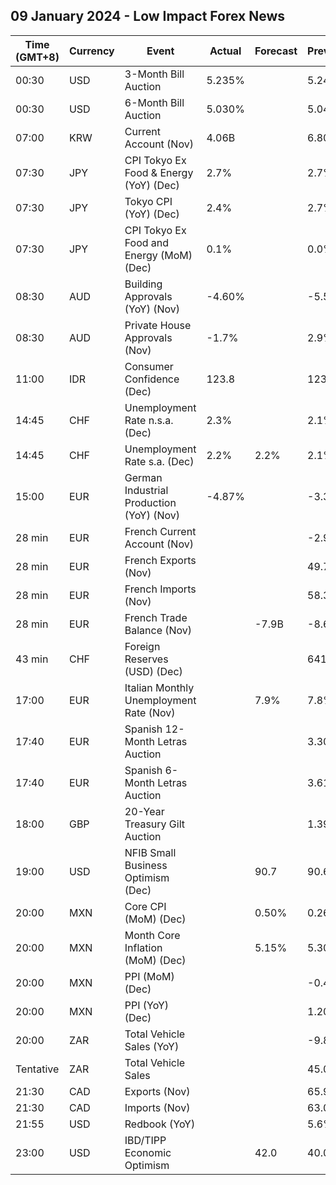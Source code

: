 ## 09 January 2024 - Low Impact Forex News

| Time (GMT+8) | Currency | Event | Actual | Forecast | Previous |
|------|----------|-------|--------|----------|----------|
| 00:30 | USD | 3-Month Bill Auction | 5.235% |  | 5.245% |
| 00:30 | USD | 6-Month Bill Auction | 5.030% |  | 5.045% |
| 07:00 | KRW | Current Account (Nov) | 4.06B |  | 6.80B |
| 07:30 | JPY | CPI Tokyo Ex Food & Energy (YoY) (Dec) | 2.7% |  | 2.7% |
| 07:30 | JPY | Tokyo CPI (YoY) (Dec) | 2.4% |  | 2.7% |
| 07:30 | JPY | CPI Tokyo Ex Food and Energy (MoM) (Dec) | 0.1% |  | 0.0% |
| 08:30 | AUD | Building Approvals (YoY) (Nov) | -4.60% |  | -5.50% |
| 08:30 | AUD | Private House Approvals (Nov) | -1.7% |  | 2.9% |
| 11:00 | IDR | Consumer Confidence (Dec) | 123.8 |  | 123.6 |
| 14:45 | CHF | Unemployment Rate n.s.a. (Dec) | 2.3% |  | 2.1% |
| 14:45 | CHF | Unemployment Rate s.a. (Dec) | 2.2% | 2.2% | 2.1% |
| 15:00 | EUR | German Industrial Production (YoY) (Nov) | -4.87% |  | -3.38% |
| 28 min | EUR | French Current Account (Nov) |  |  | -2.90B |
| 28 min | EUR | French Exports (Nov) |  |  | 49.7B |
| 28 min | EUR | French Imports (Nov) |  |  | 58.3B |
| 28 min | EUR | French Trade Balance (Nov) |  | -7.9B | -8.6B |
| 43 min | CHF | Foreign Reserves (USD) (Dec) |  |  | 641.7B |
| 17:00 | EUR | Italian Monthly Unemployment Rate (Nov) |  | 7.9% | 7.8% |
| 17:40 | EUR | Spanish 12-Month Letras Auction |  |  | 3.305% |
| 17:40 | EUR | Spanish 6-Month Letras Auction |  |  | 3.617% |
| 18:00 | GBP | 20-Year Treasury Gilt Auction |  |  | 1.392% |
| 19:00 | USD | NFIB Small Business Optimism (Dec) |  | 90.7 | 90.6 |
| 20:00 | MXN | Core CPI (MoM) (Dec) |  | 0.50% | 0.26% |
| 20:00 | MXN | Month Core Inflation (MoM) (Dec) |  | 5.15% | 5.30% |
| 20:00 | MXN | PPI (MoM) (Dec) |  |  | -0.40% |
| 20:00 | MXN | PPI (YoY) (Dec) |  |  | 1.20% |
| 20:00 | ZAR | Total Vehicle Sales (YoY) |  |  | -9.80% |
| Tentative | ZAR | Total Vehicle Sales |  |  | 45.08K |
| 21:30 | CAD | Exports (Nov) |  |  | 65.98B |
| 21:30 | CAD | Imports (Nov) |  |  | 63.01B |
| 21:55 | USD | Redbook (YoY) |  |  | 5.6% |
| 23:00 | USD | IBD/TIPP Economic Optimism |  | 42.0 | 40.0 |
